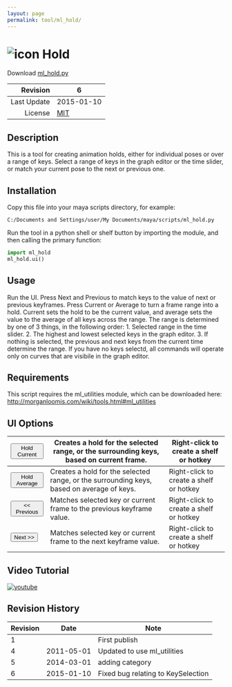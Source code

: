 ```yaml
---
layout: page
permalink: tool/ml_hold/
---
```


# ![icon](https://raw.githubusercontent.com/morganloomis/ml_tools/master/icons//ml_hold.png) Hold
Download [ml_hold.py](https://raw.githubusercontent.com/morganloomis/ml_tools/master/ml_hold.py)

| Revision | 6 |
|---:|---|
| Last Update | 2015-01-10 |
| License | [MIT](https://opensource.org/licenses/MIT) |

## Description

 This is a tool for creating animation holds, either for individual poses or over a range of keys. Select a range of keys in the graph editor or the time slider, or match your current pose to the next or previous one.

## Installation

Copy this file into your maya scripts directory, for example:

`C:/Documents and Settings/user/My Documents/maya/scripts/ml_hold.py`

Run the tool in a python shell or shelf button by importing the module, 
and then calling the primary function:

```python
import ml_hold
ml_hold.ui()
```

## Usage

 Run the UI. Press Next and Previous to match keys to the value of next or previous keyframes. Press Current or Average to turn a frame range into a hold. Current sets the hold to be the current value, and average sets the value to the average of all keys across the range. The range is determined by one of 3 things, in the following order: 1. Selected range in the time slider. 2. The highest and lowest selected keys in the graph editor. 3. If nothing is selected, the previous and next keys from the current time determine the range. If you have no keys selectd, all commands will operate only on curves that are visibile in the graph editor.

## Requirements

 This script requires the ml_utilities module, which can be downloaded here: http://morganloomis.com/wiki/tools.html#ml_utilities

## UI Options


|<button type="button">Hold Current</button>|Creates a hold for the selected range, or the surrounding keys, based on current frame.|Right-click to create a shelf or hotkey|
|---|---|---|
|<button type="button">Hold Average</button>|Creates a hold for the selected range, or the surrounding keys, based on average of keys.|Right-click to create a shelf or hotkey|
|<button type="button"><< Previous</button>|Matches selected key or current frame to the previous keyframe value.|Right-click to create a shelf or hotkey|
|<button type="button">Next >></button>|Matches selected key or current frame to the next keyframe value.|Right-click to create a shelf or hotkey|

## Video Tutorial
[![youtube](http://img.youtube.com/vi/fOeDwGbuHFE/0.jpg)](http://www.youtube.com/watch?v=fOeDwGbuHFE)
## Revision History

| Revision | Date | Note|
|---|---|---|
|1||First publish|
|4|2011-05-01|Updated to use ml_utilities|
|5|2014-03-01|adding category|
|6|2015-01-10|Fixed bug relating to KeySelection|
